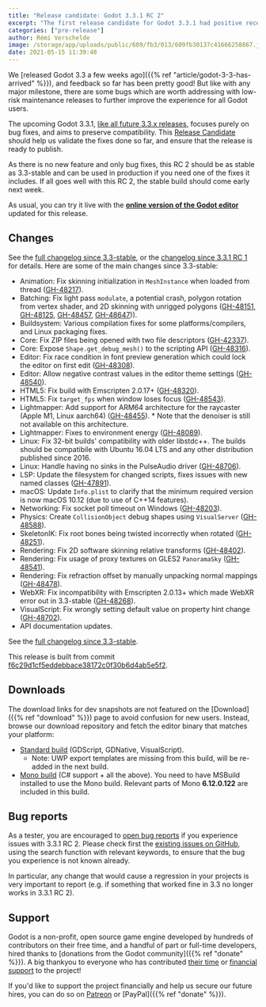 ```yaml
---
title: "Release candidate: Godot 3.3.1 RC 2"
excerpt: "The first release candidate for Godot 3.3.1 had positive reception, but more important fixes have been merged in the meantime and warrant a second release candidate."
categories: ["pre-release"]
author: Rémi Verschelde
image: /storage/app/uploads/public/609/fb3/013/609fb30137c41666258867.jpg
date: 2021-05-15 11:39:48
---
```


We [released Godot 3.3 a few weeks ago]({{% ref "article/godot-3-3-has-arrived" %}}), and feedback so far has been pretty good! But like with any major milestone, there are some bugs which are worth addressing with low-risk maintenance releases to further improve the experience for all Godot users.

The upcoming Godot 3.3.1, [like all future 3.3.x releases](https://docs.godotengine.org/en/3.3/about/release_policy.html), focuses purely on bug fixes, and aims to preserve compatibility. This [Release Candidate](https://en.wikipedia.org/wiki/Software_release_life_cycle#Release_candidate) should help us validate the fixes done so far, and ensure that the release is ready to publish.

As there is no new feature and only bug fixes, this RC 2 should be as stable as 3.3-stable and can be used in production if you need one of the fixes it includes. If all goes well with this RC 2, the stable build should come early next week.

As usual, you can try it live with the [**online version of the Godot editor**](https://editor.godotengine.org/3.3.1.rc2/godot.tools.html) updated for this release.

## Changes

See the [full changelog since 3.3-stable](https://github.com/godotengine/godot/compare/3.3-stable...f6c29d1cf5eddebbace38172c0f30b6d4ab5e5f2), or the [changelog since 3.3.1 RC 1](https://github.com/godotengine/godot/compare/140cf0f2cb7b51d7866e63aba1aa6d8029cf540b...f6c29d1cf5eddebbace38172c0f30b6d4ab5e5f2) for details. Here are some of the main changes since 3.3-stable:

- Animation: Fix skinning initialization in `MeshInstance` when loaded from thread ([GH-48217](https://github.com/godotengine/godot/pull/48217)).
- Batching: Fix light pass `modulate`, a potential crash, polygon rotation from vertex shader, and 2D skinning with unrigged polygons ([GH-48151](https://github.com/godotengine/godot/pull/48151), [GH-48125](https://github.com/godotengine/godot/pull/48125), [GH-48457](https://github.com/godotengine/godot/pull/48457), [GH-48647](https://github.com/godotengine/godot/pull/48647))).
- Buildsystem: Various compilation fixes for some platforms/compilers, and Linux packaging fixes.
- Core: Fix ZIP files being opened with two file descriptors ([GH-42337](https://github.com/godotengine/godot/pull/42337)).
- Core: Expose `Shape.get_debug_mesh()` to the scripting API ([GH-48316](https://github.com/godotengine/godot/pull/48316)).
- Editor: Fix race condition in font preview generation which could lock the editor on first edit ([GH-48308](https://github.com/godotengine/godot/pull/48308)).
- Editor: Allow negative contrast values in the editor theme settings ([GH-48540](https://github.com/godotengine/godot/pull/48540)).
- HTML5: Fix build with Emscripten 2.0.17+ ([GH-48320](https://github.com/godotengine/godot/pull/48320)).
- HTML5: Fix `target_fps` when window loses focus ([GH-48543](https://github.com/godotengine/godot/pull/48543)).
- Lightmapper: Add support for ARM64 architecture for the raycaster (Apple M1, Linux aarch64) ([GH-48455](https://github.com/godotengine/godot/pull/48455)).
      * Note that the denoiser is still not available on this architecture.
- Lightmapper: Fixes to environment energy ([GH-48089](https://github.com/godotengine/godot/pull/48089)).
- Linux: Fix 32-bit builds' compatibility with older libstdc++. The builds should be compatibile with Ubuntu 16.04 LTS and any other distribution published since 2016.
- Linux: Handle having no sinks in the PulseAudio driver ([GH-48706](https://github.com/godotengine/godot/pull/48706)).
- LSP: Update the filesystem for changed scripts, fixes issues with new named classes ([GH-47891](https://github.com/godotengine/godot/pull/47891)).
- macOS: Update `Info.plist` to clarify that the minimum required version is now macOS 10.12 (due to use of C++14 features).
- Networking: Fix socket poll timeout on Windows ([GH-48203](https://github.com/godotengine/godot/pull/48203)).
- Physics: Create `CollisionObject` debug shapes using `VisualServer` ([GH-48588](https://github.com/godotengine/godot/pull/48588)).
- SkeletonIK: Fix root bones being twisted incorrectly when rotated ([GH-48251](https://github.com/godotengine/godot/pull/48251)).
- Rendering: Fix 2D software skinning relative transforms ([GH-48402](https://github.com/godotengine/godot/pull/48402)).
- Rendering: Fix usage of proxy textures on GLES2 `PanoramaSky` ([GH-48541](https://github.com/godotengine/godot/pull/48541)).
- Rendering: Fix refraction offset by manually unpacking normal mappings ([GH-48478](https://github.com/godotengine/godot/pull/48478)).
- WebXR: Fix incompatibility with Emscripten 2.0.13+ which made WebXR error out in 3.3-stable ([GH-48268](https://github.com/godotengine/godot/pull/48268)).
- VisualScript: Fix wrongly setting default value on property hint change ([GH-48702](https://github.com/godotengine/godot/pull/48702)).
- API documentation updates.

See the [full changelog since 3.3-stable](https://github.com/godotengine/godot/compare/3.3-stable...f6c29d1cf5eddebbace38172c0f30b6d4ab5e5f2).

This release is built from commit [f6c29d1cf5eddebbace38172c0f30b6d4ab5e5f2](https://github.com/godotengine/godot/commit/f6c29d1cf5eddebbace38172c0f30b6d4ab5e5f2).

## Downloads

The download links for dev snapshots are not featured on the [Download]({{% ref "download" %}}) page to avoid confusion for new users. Instead, browse our download repository and fetch the editor binary that matches your platform:

- [Standard build](https://downloads.tuxfamily.org/godotengine/3.3.1/rc2/) (GDScript, GDNative, VisualScript).
  * Note: UWP export templates are missing from this build, will be re-added in the next build.
- [Mono build](https://downloads.tuxfamily.org/godotengine/3.3.1/rc2/mono/) (C# support + all the above). You need to have MSBuild installed to use the Mono build. Relevant parts of Mono **6.12.0.122** are included in this build.

## Bug reports

As a tester, you are encouraged to [open bug reports](https://github.com/godotengine/godot/issues) if you experience issues with 3.3.1 RC 2. Please check first the [existing issues on GitHub](https://github.com/godotengine/godot/issues), using the search function with relevant keywords, to ensure that the bug you experience is not known already.

In particular, any change that would cause a regression in your projects is very important to report (e.g. if something that worked fine in 3.3 no longer works in 3.3.1 RC 2).

## Support

Godot is a non-profit, open source game engine developed by hundreds of contributors on their free time, and a handful of part or full-time developers, hired thanks to [donations from the Godot community]({{% ref "donate" %}}). A big thankyou to everyone who has contributed [their time](https://github.com/godotengine/godot/blob/master/AUTHORS.md) or [financial support](https://github.com/godotengine/godot/blob/master/DONORS.md) to the project!

If you'd like to support the project financially and help us secure our future hires, you can do so on [Patreon](https://www.patreon.com/godotengine) or [PayPal]({{% ref "donate" %}}).
